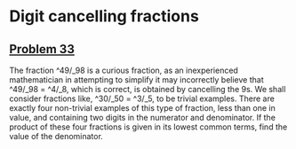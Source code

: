 # Digit cancelling fractions
## [Problem 33](https://projecteuler.net/problem=33)
The fraction ^49/_98 is a curious fraction, as an inexperienced mathematician in attempting to simplify it may incorrectly believe that ^49/_98 = ^4/_8, which is correct, is obtained by cancelling the 9s.
We shall consider fractions like, ^30/_50 = ^3/_5, to be trivial examples.
There are exactly four non-trivial examples of this type of fraction, less than one in value, and containing two digits in the numerator and denominator.
If the product of these four fractions is given in its lowest common terms, find the value of the denominator.

